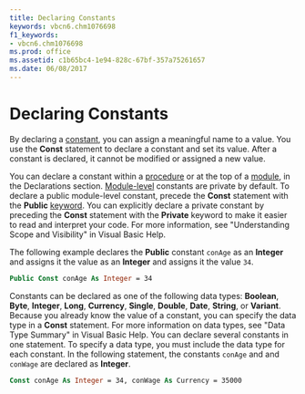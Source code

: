 ```yaml
---
title: Declaring Constants
keywords: vbcn6.chm1076698
f1_keywords:
- vbcn6.chm1076698
ms.prod: office
ms.assetid: c1b65bc4-1e94-828c-67bf-357a75261657
ms.date: 06/08/2017
---
```



# Declaring Constants

By declaring a [constant](../../Glossary/vbe-glossary.md#constant), you can assign a meaningful name to a value. You use the  **Const** statement to declare a constant and set its value. After a constant is declared, it cannot be modified or assigned a new value.

You can declare a constant within a [procedure](../../Glossary/vbe-glossary.md#procedure) or at the top of a [module](../../Glossary/vbe-glossary.md#module), in the Declarations section. [Module-level](../../Glossary/vbe-glossary.md#Module-level) constants are private by default. To declare a public module-level constant, precede the **Const** statement with the **Public** [keyword](../../Glossary/vbe-glossary.md#keyword). You can explicitly declare a private constant by preceding the  **Const** statement with the **Private** keyword to make it easier to read and interpret your code. For more information, see "Understanding Scope and Visibility" in Visual Basic Help.

The following example declares the  **Public** constant `conAge` as an **Integer** and assigns it the value as an **Integer** and assigns it the value `34`.




```vb
Public Const conAge As Integer = 34
```

Constants can be declared as one of the following data types:  **Boolean**, **Byte**, **Integer**, **Long**, **Currency**, **Single**, **Double**, **Date**, **String**, or **Variant**. Because you already know the value of a constant, you can specify the data type in a **Const** statement. For more information on data types, see "Data Type Summary" in Visual Basic Help.
You can declare several constants in one statement. To specify a data type, you must include the data type for each constant. In the following statement, the constants  `conAge` and and `conWage` are declared as **Integer**.



```vb
Const conAge As Integer = 34, conWage As Currency = 35000
```


